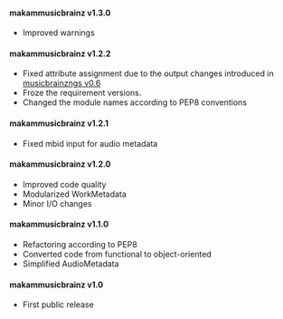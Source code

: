 #### makammusicbrainz v1.3.0
 - Improved warnings

#### makammusicbrainz v1.2.2
 - Fixed attribute assignment due to the output changes introduced in
 [musicbrainzngs v0.6](https://github.com/alastair/python-musicbrainzngs/releases/tag/v0.6)
 - Froze the requirement versions.
 - Changed the module names according to PEP8 conventions

#### makammusicbrainz v1.2.1
 - Fixed mbid input for audio metadata

#### makammusicbrainz v1.2.0
 - Improved code quality
 - Modularized WorkMetadata
 - Minor I/O changes

#### makammusicbrainz v1.1.0
 - Refactoring according to PEP8
 - Converted code from functional to object-oriented
 - Simplified AudioMetadata 

#### makammusicbrainz v1.0
 - First public release
